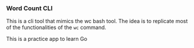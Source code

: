 ### Word Count CLI

This is a cli tool that mimics the wc bash tool. The idea is to replicate most of the functionalities of the `wc` command.

This is a practice app to learn Go